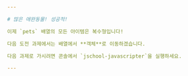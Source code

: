 ```yaml
---

# 많은 애완동물! 성공적!

이제 `pets` 배열의 모든 아이템은 복수형입니다!

다음 도전 과제에서는 배열에서 **객체**로 이동하겠습니다.

다음 과제로 가시려면 콘솔에서 `jschool-javascripter`을 실행하세요.

---
```

